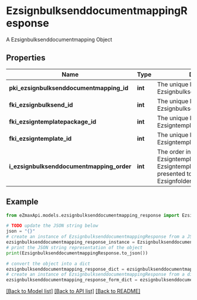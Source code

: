 # EzsignbulksenddocumentmappingResponse

A Ezsignbulksenddocumentmapping Object

## Properties

Name | Type | Description | Notes
------------ | ------------- | ------------- | -------------
**pki_ezsignbulksenddocumentmapping_id** | **int** | The unique ID of the Ezsignbulksenddocumentmapping. | 
**fki_ezsignbulksend_id** | **int** | The unique ID of the Ezsignbulksend | 
**fki_ezsigntemplatepackage_id** | **int** | The unique ID of the Ezsigntemplatepackage | [optional] 
**fki_ezsigntemplate_id** | **int** | The unique ID of the Ezsigntemplate | [optional] 
**i_ezsignbulksenddocumentmapping_order** | **int** | The order in which the Ezsigntemplate or Ezsigntemplatepackage will be presented to the signatory in the Ezsignfolder. | 

## Example

```python
from eZmaxApi.models.ezsignbulksenddocumentmapping_response import EzsignbulksenddocumentmappingResponse

# TODO update the JSON string below
json = "{}"
# create an instance of EzsignbulksenddocumentmappingResponse from a JSON string
ezsignbulksenddocumentmapping_response_instance = EzsignbulksenddocumentmappingResponse.from_json(json)
# print the JSON string representation of the object
print(EzsignbulksenddocumentmappingResponse.to_json())

# convert the object into a dict
ezsignbulksenddocumentmapping_response_dict = ezsignbulksenddocumentmapping_response_instance.to_dict()
# create an instance of EzsignbulksenddocumentmappingResponse from a dict
ezsignbulksenddocumentmapping_response_form_dict = ezsignbulksenddocumentmapping_response.from_dict(ezsignbulksenddocumentmapping_response_dict)
```
[[Back to Model list]](../README.md#documentation-for-models) [[Back to API list]](../README.md#documentation-for-api-endpoints) [[Back to README]](../README.md)



